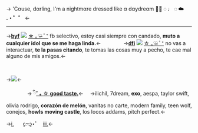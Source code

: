 -> 'Cαuse, dαrling, I'm a nightmαre 
dressed like α dαydreαm
 **🖖🏻 ◌ ♩ ◌ ☁️ .・゜゜** <-
***

->[**byf**](link) ![](https://64.media.tumblr.com/ed52c97c9e02a178e4aa89ded37f3ada/ffae5a28aea87842-73/s75x75_c1/9504bb7aa5833fb0c280b4f62e4d6c8d0b2d73d8.gifv) [☆ ｡♡̶ ﾟ⁺](link)
fb selectivo, estoy casi siempre 
con candado, **muto a cualquier 
idol que se me haga linda.**<-
 ⠀  ⠀
 ⠀  ⠀
->[**dfi**](link) ![](https://64.media.tumblr.com/811d5f8c0fc6d7ca8c4564c66259e6d5/37b66bdc4a9b4b18-1b/s75x75_c1/684005886a8b6a67c6a8acd13e5fce677ead676f.gifv) [☆ ｡♡̶ ﾟ⁺](link)
no vas a interactuar, **te la pasas
citando**, te tomas las cosas muy 
a pecho, te cae mal alguno de mis amigos.<-

 ⠀  ⠀ ⠀  ⠀

->![](https://xyz.crd.co/assets/images/gallery07/bc484dc8.png?v=7da25e03)<-

 ⠀  ⠀ ⠀  ⠀
->  ི[˚ ⁎ ☆  **good taste.**](link)<-
⠀
->ilichil, 7dream, **exo**, aespa, taylor swift,
 olivia rodrigo, **corazón de melón**, vanitas
 no carte, modern family, teen wolf, conejos,
 **howls moving castle**, los locos addams,
 pitch perfect.<-
  ⠀
  ⠀

->[i.](https://rentry.co/yunjincitas) ⠀⠀᧔ෆ᧓⋆ﾟ  ⠀[iii.](https://rentry.co/yericitas)<-